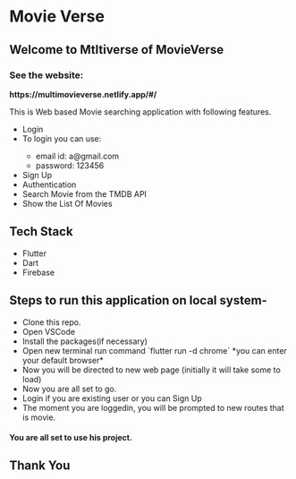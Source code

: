 # <div align="center">
  <h1>Movie Verse</h1>
  

## Welcome to Mtltiverse of MovieVerse
 ### See the website:
  <p><strong> https://multimovieverse.netlify.app/#/ </strong></p>
This is Web based Movie searching application with following features.
<ul>
  <li>Login</li>
  <li>To login you can use:</li>
    <ul>
      <li>email id:  a@gmail.com </li> 
      <li>password: 123456 </li>
    </ul>
  <li>Sign Up</li>
  <li>Authentication</li>
  <li>Search Movie from the TMDB API</li>
  <li>Show the List Of Movies</li>
</ul>

## Tech Stack
<ul>
  <li>Flutter</li>
  <li> Dart</li>
  <li> Firebase</li>
</ul>

## Steps to run this application on local system-
<ul>
  <li>Clone this repo.</li>
  <li>Open VSCode</li>
  <li>Install the packages(if necessary)</li>
  <li>Open new terminal run command `flutter run -d chrome`   *you can enter your default browser*</li>
  <li>Now you will be directed to new web page (initially it will take some to load)</li>
  <li>Now you are all set to go.</li>
  <li>Login if you are existing user or you can Sign Up</li>
  <li>The moment you are loggedin, you will be prompted to new routes that is movie.</li>
</ul>

#### You are all set to use his project.

## Thank You
